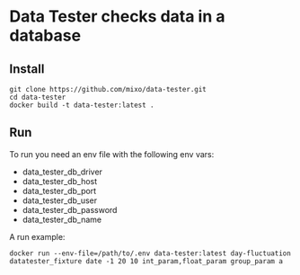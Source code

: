 # Data Tester checks data in a database

## Install
```console
git clone https://github.com/mixo/data-tester.git
cd data-tester
docker build -t data-tester:latest .
```  

## Run
To run you need an env file with the following env vars:  
- data_tester_db_driver
- data_tester_db_host
- data_tester_db_port
- data_tester_db_user
- data_tester_db_password
- data_tester_db_name

A run example:  
```console
docker run --env-file=/path/to/.env data-tester:latest day-fluctuation datatester_fixture date -1 20 10 int_param,float_param group_param a
```
